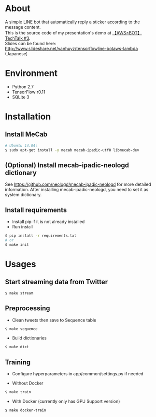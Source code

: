 # About
A simple LINE bot that automatically reply a sticker according to the message content. <br />
This is the source code of my presentation's demo at [【AWS×BOT】TechTalk #3](http://lig.connpass.com/event/41826/). <br />
Slides can be found here: http://www.slideshare.net/vanhuyz/tensorflowline-botaws-lambda (Japanese)

# Environment
* Python 2.7
* TensorFlow r0.11
* SQLite 3

# Installation

## Install MeCab

```bash
# Ubuntu 14.04:
$ sudo apt-get install -y mecab mecab-ipadic-utf8 libmecab-dev
```

## (Optional) Install mecab-ipadic-neologd dictionary
See https://github.com/neologd/mecab-ipadic-neologd for more detailed information.
After installing mecab-ipadic-neologd, you need to set it as system dictionary.


## Install requirements

* Install pip if it is not already installed
* Run install

```bash
$ pip install -r requirements.txt
# or
$ make init
```

# Usages
## Start streaming data from Twitter

```bash
$ make stream
```

## Preprocessing
* Clean tweets then save to Sequence table

```bash
$ make sequence
```

* Build dictionaries

```bash
$ make dict
```

## Training

* Configure hyperparameters in app/common/settings.py if needed

* Without Docker

```bash
$ make train
```

* With Docker (currently only has GPU Support version)
```bash
$ make docker-train
```
